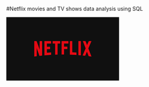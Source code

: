 #Netflix movies and TV shows data analysis using SQL

![Netflix logo](https://github.com/abhikk1509/netflix_sql_project/blob/main/Netflix%20logo.png)
